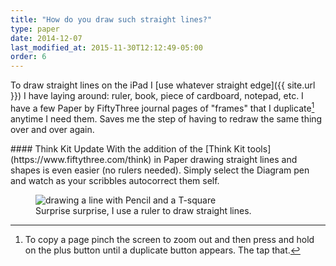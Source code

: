 ```yaml
---
title: "How do you draw such straight lines?"
type: paper
date: 2014-12-07
last_modified_at: 2015-11-30T12:12:49-05:00
order: 6
---
```


To draw straight lines on the iPad I [use whatever straight edge]({{ site.url }}) I have laying around: ruler, book, piece of cardboard, notepad, etc. I have a few Paper by FiftyThree journal pages of "frames" that I duplicate[^duplicate-page] anytime I need them. Saves me the step of having to redraw the same thing over and over again.

<div class="notice--warning" markdown="1">
#### Think Kit Update
With the addition of the [Think Kit tools](https://www.fiftythree.com/think) in Paper drawing straight lines and shapes is even easier (no rulers needed). Simply select the Diagram pen and watch as your scribbles autocorrect them self.
</div>

<figure>
  <img src="{{ site.url }}/assets/images/paper-53-grid-t-square-lg.jpg" alt="drawing a line with Pencil and a T-square">
  <figcaption>Surprise surprise, I use a ruler to draw straight lines.</figcaption>
</figure>

[^duplicate-page]: To copy a page pinch the screen to zoom out and then press and hold on the <i class="fa fa-plus-circle"></i> plus button until a duplicate button appears. The tap that.